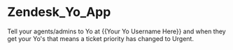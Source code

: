 Zendesk_Yo_App
==============

Tell your agents/admins to Yo at {{Your Yo Username Here}} and when they get your Yo's that means a ticket priority has changed to Urgent.
